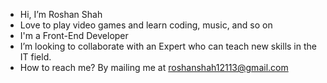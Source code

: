 -  Hi, I’m Roshan Shah
-  Love to play video games and learn coding, music, and so on
-  I'm a Front-End Developer
-  I’m looking to collaborate with an Expert who can teach new skills in the IT field.
-  How to reach me? By mailing me at roshanshah12113@gmail.com

<!---
Roshan-Shah-7/Roshan-Shah-7 is a ✨ special ✨ repository because its `README.md` (this file) appears on your GitHub profile.
You can click the Preview link to take a look at your changes.
--->
